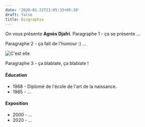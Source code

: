 ```yaml
---
date: '2020-01-22T21:05:33+05:30'
draft: false
title: Biographie
---
```

On vous présente **Agnès Djafri**. Paragraphe 1 - ça se présente ...

Paragraphe 2 - ça fait de l'humour :) ...

![C'est elle](/img/uploads/2019-portaitpalette.jpg)

Paragraphe 3 - ça blablate, ça blablate !

#### Éducation

* 1968 - Diplomé de l'école de l'art de la naissance.
* 1985 - ...

#### Exposition

* 2000 - ...
* 2020 - ...